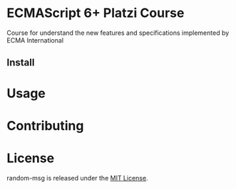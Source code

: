 # ECMAScript 6+ Platzi Course

Course for understand the new features and specifications implemented by ECMA International

## Install

# Usage

# Contributing

# License

random-msg is released under the [MIT License](https://opensource.org/licenses/MIT).
